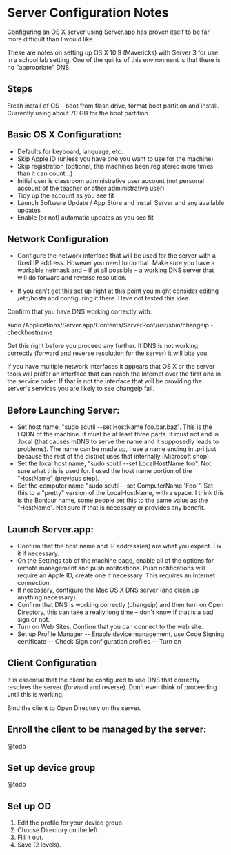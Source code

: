Server Configuration Notes
==========================

Configuring an OS X server using Server.app has proven itself to be far more difficult than I would like.

These are notes on setting up OS X 10.9 (Mavericks) with Server 3 for use in a school lab setting. One of the quirks of this environment is that there is no "appropriate" DNS.

Steps
-----

Fresh install of OS – boot from flash drive, format boot partition and install. Currently using about 70 GB for the boot partition.

Basic OS X Configuration:
-------------------------
* Defaults for keyboard, language, etc.
* Skip Apple ID (unless you have one you want to use for the machine)
* Skip registration (optional, this machines been registered more times than it can count…)
* Initial user is classroom administrative user account (not personal account of the teacher or other administrative user)
* Tidy up the account as you see fit
* Launch Software Update / App Store and install Server and any available updates
* Enable (or not) automatic updates as you see fit

Network Configuration
---------------------
* Configure the network interface that will be used for the server with a fixed IP address. However you need to do that. Make sure you have a workable netmask and – if at all possible – a working DNS server that will do forward and reverse resolution.

* If you can't get this set up right at this point you might consider editing /etc/hosts and configuring it there. Have not tested this idea.

Confirm that you have DNS working correctly with:

sudo /Applications/Server.app/Contents/ServerRoot/usr/sbin/changeip -checkhostname

Get this right before you proceed any further. If DNS is not working correctly (forward and reverse resolution for the server) it will bite you.

If you have multiple network interfaces it appears that OS X or the server tools will prefer an interface that can reach the Internet over the first one in the service order. If that is not the interface that will be providing the server's services you are likely to see changeip fail.

Before Launching Server:
------------------------
* Set host name, "sudo scutil --set HostName foo.bar.baz". This is the FQDN of the machine. It must be at least three parts. It must not end in .local (that causes mDNS to serve the name and it supposedly leads to problems). The name can be made up, I use a name ending in .pri just because the rest of the district uses that internally (Microsoft shop).
* Set the local host name, "sudo scutil --set LocalHostName foo". Not sure what this is used for. I used the host name portion of the "HostName" (previous step).
* Set the computer name "sudo scutil --set ComputerName 'Foo'". Set this to a "pretty" version of the LocalHostName, with a space. I think this is the Bonjour name, some people set this to the same value as the "HostName". Not sure if that is necessary or provides any benefit.

Launch Server.app:
------------------
* Confirm that the host name and IP address(es) are what you expect. Fix it if necessary.
* On the Settings tab of the machine page, enable all of the options for remote management and push notifcations. Push notifications will require an Apple ID, create one if necessary. This requires an Internet connection.
* If necessary, configure the Mac OS X DNS server (and clean up anything necessary).
* Confirm that DNS is working correctly (changeip) and then turn on Open Directory, this can take a really long time – don't know if that is a bad sign or not.
* Turn on Web Sites. Confirm that you can connect to the web site.
* Set up Profile Manager
-- Enable device management, use Code Signing certificate
-- Check Sign configuration profiles
-- Turn on

Client Configuration
--------------------

It is essential that the client be configured to use DNS that correctly resolves the server (forward and reverse). Don't even think of proceeding until this is working.

Bind the client to Open Directory on the server.

Enroll the client to be managed by the server:
----------------------------------------------
@todo

Set up device group
-------------------
@todo

Set up OD
---------
1. Edit the profile for your device group.
2. Choose Directory on the left.
3. Fill it out.
4. Save (2 levels).
